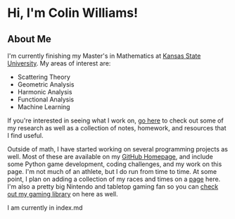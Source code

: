 <!--Below is a list of reference links to be used in the markdown file-->
[gaming]: /gaming "My game collection"
[running]: /running "This is currently empty"
[math]: /math "This is currently empty"
[ksuMath]: https://www.math.ksu.edu/ "K-State Math Homepage"
[github]: https://github.com/smailliwniloc "My GitHub Page"

<!--Start of page content-->

# Hi, I'm Colin Williams!

## About Me
I'm currently finishing my Master's in Mathematics at [Kansas State University][ksuMath]. My areas of interest are: 
* Scattering Theory
* Geometric Analysis
* Harmonic Analysis
* Functional Analysis
* Machine Learning

If you're interested in seeing what I work on, [go here][math] to check out some of my research as well as a collection of notes, homework, and resources that I find useful. 

Outside of math, I have started working on several programming projects as well. Most of these are available on my [GitHub Homepage][github], and include some Python game development, coding challenges, and my work on this page. I'm not much of an athlete, but I do run from time to time. At some point, I plan on adding a collection of my races and times on a [page][running] here. I'm also a pretty big Nintendo and tabletop gaming fan so you can [check out my gaming library][gaming] on here as well. 

I am currently in index.md
